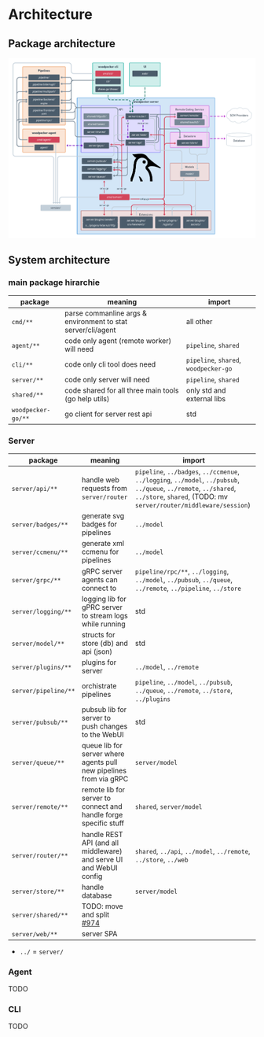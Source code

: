 # Architecture

## Package architecture

![Woodpecker architecture](./woodpecker-architecture.png)

## System architecture

### main package hirarchie

| package    | meaning                                                      | import
|------------|--------------------------------------------------------------|----------
| `cmd/**`   | parse commanline args & environment to stat server/cli/agent | all other
| `agent/**` | code only agent (remote worker) will need                    | `pipeline`, `shared`
| `cli/**`   | code only cli tool does need                                 | `pipeline`, `shared`, `woodpecker-go`
| `server/**`| code only server will need                                   | `pipeline`, `shared`
| `shared/**`| code shared for all three main tools (go help utils)         | only std and external libs
| `woodpecker-go/**` | go client for server rest api                        | std

### Server

| package             | meaning                                         | import
|---------------------|-------------------------------------------------|----------
| `server/api/**`     | handle web requests from `server/router`        | `pipeline`, `../badges`, `../ccmenue`, `../logging`, `../model`, `../pubsub`, `../queue`, `../remote`, `../shared`, `../store`, `shared`, (TODO: mv `server/router/middleware/session`)
| `server/badges/**`  | generate svg badges for pipelines               | `../model`
| `server/ccmenu/**`  | generate xml ccmenu for pipelines               | `../model`
| `server/grpc/**`    | gRPC server agents can connect to               | `pipeline/rpc/**`, `../logging`, `../model`, `../pubsub`, `../queue`, `../remote`, `../pipeline`, `../store`
| `server/logging/**` | logging lib for gPRC server to stream logs while running | std
| `server/model/**`   | structs for store (db) and api (json)           | std
| `server/plugins/**` | plugins for server                              | `../model`, `../remote`
| `server/pipeline/**`| orchistrate pipelines                          | `pipeline`, `../model`, `../pubsub`, `../queue`, `../remote`, `../store`, `../plugins`
| `server/pubsub/**`  | pubsub lib for server to push changes to the WebUI | std
| `server/queue/**`   | queue lib for server where agents pull new pipelines from via gRPC | `server/model`
| `server/remote/**`  | remote lib for server to connect and handle forge specific stuff | `shared`, `server/model`
| `server/router/**`  | handle REST API (and all middleware) and serve UI and WebUI config | `shared`, `../api`, `../model`, `../remote`, `../store`, `../web`
| `server/store/**`   | handle database                                 | `server/model`
| `server/shared/**`  | TODO: move and split [#974](https://github.com/woodpecker-ci/woodpecker/issues/974) |
| `server/web/**`     | server SPA                                      |

* `../` = `server/`


### Agent

TODO

### CLI

TODO
